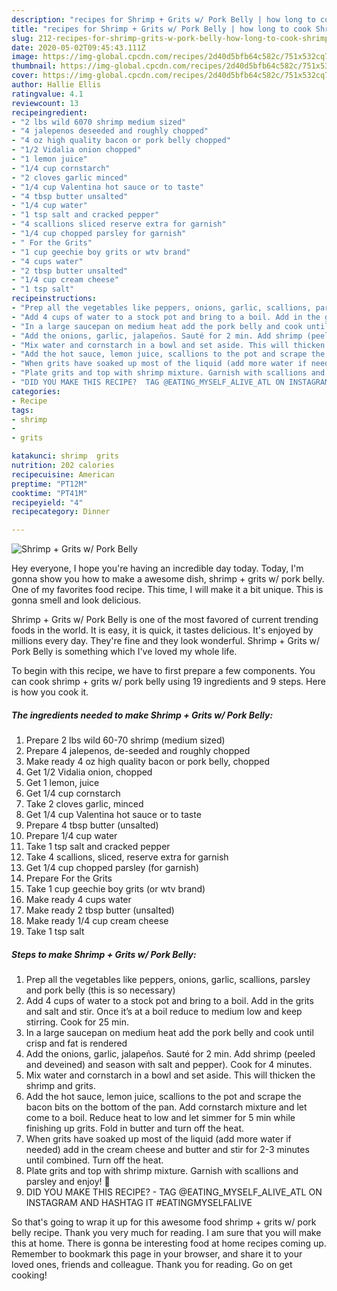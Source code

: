 ```yaml
---
description: "recipes for Shrimp + Grits w/ Pork Belly | how long to cook Shrimp + Grits w/ Pork Belly"
title: "recipes for Shrimp + Grits w/ Pork Belly | how long to cook Shrimp + Grits w/ Pork Belly"
slug: 212-recipes-for-shrimp-grits-w-pork-belly-how-long-to-cook-shrimp-grits-w-pork-belly
date: 2020-05-02T09:45:43.111Z
image: https://img-global.cpcdn.com/recipes/2d40d5bfb64c582c/751x532cq70/shrimp-grits-w-pork-belly-recipe-main-photo.jpg
thumbnail: https://img-global.cpcdn.com/recipes/2d40d5bfb64c582c/751x532cq70/shrimp-grits-w-pork-belly-recipe-main-photo.jpg
cover: https://img-global.cpcdn.com/recipes/2d40d5bfb64c582c/751x532cq70/shrimp-grits-w-pork-belly-recipe-main-photo.jpg
author: Hallie Ellis
ratingvalue: 4.1
reviewcount: 13
recipeingredient:
- "2 lbs wild 6070 shrimp medium sized"
- "4 jalepenos deseeded and roughly chopped"
- "4 oz high quality bacon or pork belly chopped"
- "1/2 Vidalia onion chopped"
- "1 lemon juice"
- "1/4 cup cornstarch"
- "2 cloves garlic minced"
- "1/4 cup Valentina hot sauce or to taste"
- "4 tbsp butter unsalted"
- "1/4 cup water"
- "1 tsp salt and cracked pepper"
- "4 scallions sliced reserve extra for garnish"
- "1/4 cup chopped parsley for garnish"
- " For the Grits"
- "1 cup geechie boy grits or wtv brand"
- "4 cups water"
- "2 tbsp butter unsalted"
- "1/4 cup cream cheese"
- "1 tsp salt"
recipeinstructions:
- "Prep all the vegetables like peppers, onions, garlic, scallions, parsley and pork belly (this is so necessary)"
- "Add 4 cups of water to a stock pot and bring to a boil. Add in the grits and salt and stir. Once it’s at a boil reduce to medium low and keep stirring. Cook for 25 min."
- "In a large saucepan on medium heat add the pork belly and cook until crisp and fat is rendered"
- "Add the onions, garlic, jalapeños. Sauté for 2 min. Add shrimp (peeled and deveined) and season with salt and pepper). Cook for 4 minutes."
- "Mix water and cornstarch in a bowl and set aside. This will thicken the shrimp and grits."
- "Add the hot sauce, lemon juice, scallions to the pot and scrape the bacon bits on the bottom of the pan. Add cornstarch mixture and let come to a boil. Reduce heat to low and let simmer for 5 min while finishing up grits. Fold in butter and turn off the heat."
- "When grits have soaked up most of the liquid (add more water if needed) add in the cream cheese and butter and stir for 2-3 minutes until combined. Turn off the heat."
- "Plate grits and top with shrimp mixture. Garnish with scallions and parsley and enjoy! 🤤"
- "DID YOU MAKE THIS RECIPE?  TAG @EATING_MYSELF_ALIVE_ATL ON INSTAGRAM AND HASHTAG IT #EATINGMYSELFALIVE"
categories:
- Recipe
tags:
- shrimp
- 
- grits

katakunci: shrimp  grits 
nutrition: 202 calories
recipecuisine: American
preptime: "PT12M"
cooktime: "PT41M"
recipeyield: "4"
recipecategory: Dinner

---
```



![Shrimp + Grits w/ Pork Belly](https://img-global.cpcdn.com/recipes/2d40d5bfb64c582c/751x532cq70/shrimp-grits-w-pork-belly-recipe-main-photo.jpg)

Hey everyone, I hope you're having an incredible day today. Today, I'm gonna show you how to make a awesome dish, shrimp + grits w/ pork belly. One of my favorites food recipe. This time, I will make it a bit unique. This is gonna smell and look delicious.



Shrimp + Grits w/ Pork Belly is one of the most favored of current trending foods in the world. It is easy, it is quick, it tastes delicious. It's enjoyed by millions every day. They're fine and they look wonderful. Shrimp + Grits w/ Pork Belly is something which I've loved my whole life.


To begin with this recipe, we have to first prepare a few components. You can cook shrimp + grits w/ pork belly using 19 ingredients and 9 steps. Here is how you cook it.

<!--inarticleads1-->

##### The ingredients needed to make Shrimp + Grits w/ Pork Belly:

1. Prepare 2 lbs wild 60-70 shrimp (medium sized)
1. Prepare 4 jalepenos, de-seeded and roughly chopped
1. Make ready 4 oz high quality bacon or pork belly, chopped
1. Get 1/2 Vidalia onion, chopped
1. Get 1 lemon, juice
1. Get 1/4 cup cornstarch
1. Take 2 cloves garlic, minced
1. Get 1/4 cup Valentina hot sauce or to taste
1. Prepare 4 tbsp butter (unsalted)
1. Prepare 1/4 cup water
1. Take 1 tsp salt and cracked pepper
1. Take 4 scallions, sliced, reserve extra for garnish
1. Get 1/4 cup chopped parsley (for garnish)
1. Prepare  For the Grits
1. Take 1 cup geechie boy grits (or wtv brand)
1. Make ready 4 cups water
1. Make ready 2 tbsp butter (unsalted)
1. Make ready 1/4 cup cream cheese
1. Take 1 tsp salt




<!--inarticleads2-->

##### Steps to make Shrimp + Grits w/ Pork Belly:

1. Prep all the vegetables like peppers, onions, garlic, scallions, parsley and pork belly (this is so necessary)
1. Add 4 cups of water to a stock pot and bring to a boil. Add in the grits and salt and stir. Once it’s at a boil reduce to medium low and keep stirring. Cook for 25 min.
1. In a large saucepan on medium heat add the pork belly and cook until crisp and fat is rendered
1. Add the onions, garlic, jalapeños. Sauté for 2 min. Add shrimp (peeled and deveined) and season with salt and pepper). Cook for 4 minutes.
1. Mix water and cornstarch in a bowl and set aside. This will thicken the shrimp and grits.
1. Add the hot sauce, lemon juice, scallions to the pot and scrape the bacon bits on the bottom of the pan. Add cornstarch mixture and let come to a boil. Reduce heat to low and let simmer for 5 min while finishing up grits. Fold in butter and turn off the heat.
1. When grits have soaked up most of the liquid (add more water if needed) add in the cream cheese and butter and stir for 2-3 minutes until combined. Turn off the heat.
1. Plate grits and top with shrimp mixture. Garnish with scallions and parsley and enjoy! 🤤
1. DID YOU MAKE THIS RECIPE?  - TAG @EATING_MYSELF_ALIVE_ATL ON INSTAGRAM AND HASHTAG IT #EATINGMYSELFALIVE




So that's going to wrap it up for this awesome food shrimp + grits w/ pork belly recipe. Thank you very much for reading. I am sure that you will make this at home. There is gonna be interesting food at home recipes coming up. Remember to bookmark this page in your browser, and share it to your loved ones, friends and colleague. Thank you for reading. Go on get cooking!
